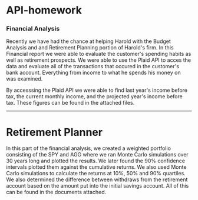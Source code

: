 
# API-homework

### Financial Analysis
Recently we have had the chance at helping Harold with the Budget Analysis and and Retirement Planning portion of Harold's firm. In this Financial report we were able to evaluate the customer's spending habits as well as retirement prospects. We were able to use the Plaid API to acces the data and evaluate all of the transactions that occured in the customer's bank account. Everything from income to what he spends his money on was examined.

By accesssing the Plaid API we were able to find last year's income before tax, the current monthly income, and the projected year's income before tax. These figures can be found in the attached files.

---

# Retirement Planner
In this part of the financial analysis, we created a weighted portfolio consisting of the SPY and AGG where we ran Monte Carlo simulations over 30 years long and plotted the results. We later found the 90% confidence intervals plotted them against the cumulative returns. We also used Monte Carlo simulations to calculate the returns at 10%, 50% and 90% quartiles. We also determined the difference between withdraws from the retirement account based on the amount put into the initial savings account. All of this can be found in the documents attached.

